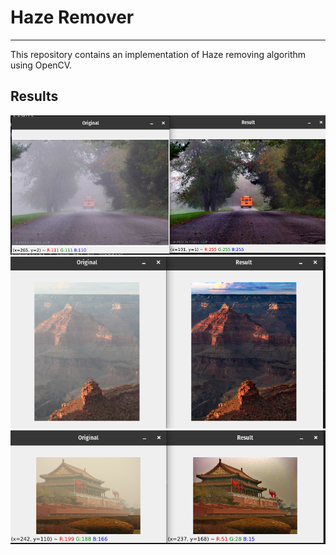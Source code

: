 # Haze Remover
---

This repository contains an implementation of Haze removing algorithm using OpenCV.


## Results

![result1](assets/result1.png)
![result1](assets/result3.png)
![result1](assets/result4.png)

